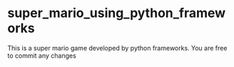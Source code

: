 # super_mario_using_python_frameworks
This is a super mario game developed by python frameworks. You are free to commit any changes
